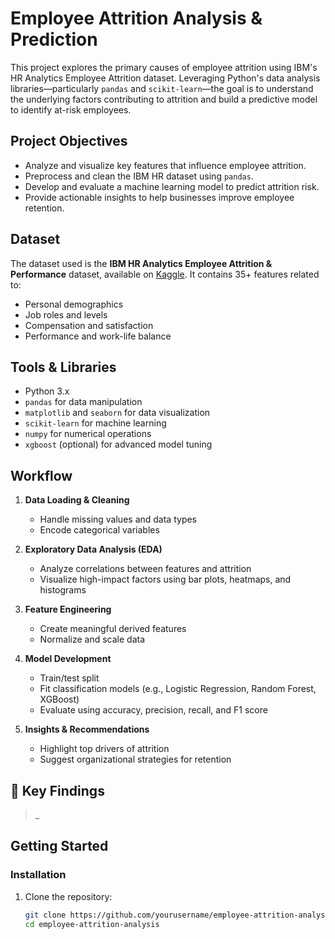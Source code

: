 # Employee Attrition Analysis & Prediction

This project explores the primary causes of employee attrition using IBM's HR Analytics Employee Attrition dataset. Leveraging Python's data analysis libraries—particularly `pandas` and `scikit-learn`—the goal is to understand the underlying factors contributing to attrition and build a predictive model to identify at-risk employees.

## Project Objectives

- Analyze and visualize key features that influence employee attrition.
- Preprocess and clean the IBM HR dataset using `pandas`.
- Develop and evaluate a machine learning model to predict attrition risk.
- Provide actionable insights to help businesses improve employee retention.

## Dataset

The dataset used is the **IBM HR Analytics Employee Attrition & Performance** dataset, available on [Kaggle](https://www.kaggle.com/datasets/pavansubhasht/ibm-hr-analytics-attrition-dataset). It contains 35+ features related to:

- Personal demographics
- Job roles and levels
- Compensation and satisfaction
- Performance and work-life balance

##  Tools & Libraries

- Python 3.x
- `pandas` for data manipulation
- `matplotlib` and `seaborn` for data visualization
- `scikit-learn` for machine learning
- `numpy` for numerical operations
- `xgboost` (optional) for advanced model tuning

## Workflow

1. **Data Loading & Cleaning**
   - Handle missing values and data types
   - Encode categorical variables

2. **Exploratory Data Analysis (EDA)**
   - Analyze correlations between features and attrition
   - Visualize high-impact factors using bar plots, heatmaps, and histograms

3. **Feature Engineering**
   - Create meaningful derived features
   - Normalize and scale data

4. **Model Development**
   - Train/test split
   - Fit classification models (e.g., Logistic Regression, Random Forest, XGBoost)
   - Evaluate using accuracy, precision, recall, and F1 score

5. **Insights & Recommendations**
   - Highlight top drivers of attrition
   - Suggest organizational strategies for retention

## 🔮 Key Findings

> _

## Getting Started

### Installation

1. Clone the repository:
   ```bash
   git clone https://github.com/yourusername/employee-attrition-analysis.git
   cd employee-attrition-analysis
